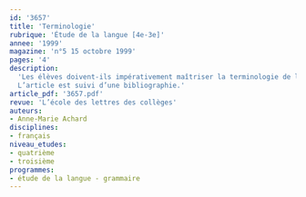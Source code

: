 ```yaml
---
id: '3657'
title: 'Terminologie'
rubrique: 'Étude de la langue [4e-3e]'
annee: '1999'
magazine: 'n°5 15 octobre 1999'
pages: '4'
description: 
  'Les élèves doivent-ils impérativement maîtriser la terminologie de la grammaire du texte ? Réponse et éléments de réflexion à travers les recommandations officielles…
  L’article est suivi d’une bibliographie.'
article_pdf: '3657.pdf'
revue: 'L’école des lettres des collèges'
auteurs:
- Anne-Marie Achard
disciplines:
- français
niveau_etudes:
- quatrième
- troisième
programmes:
- étude de la langue - grammaire
---
```

